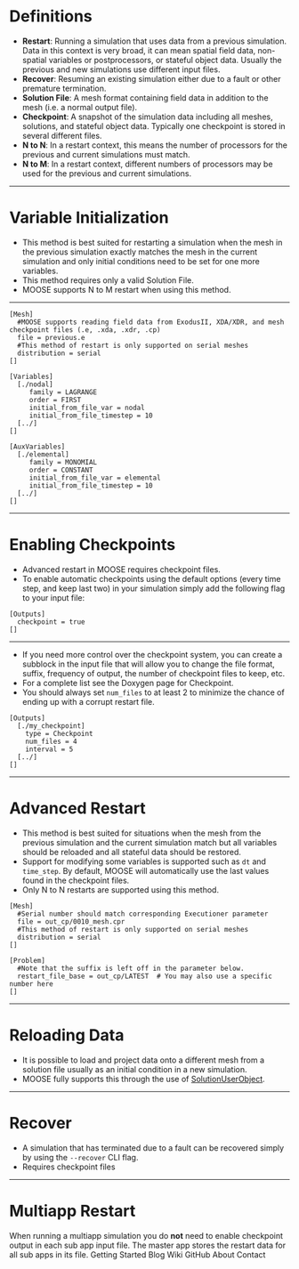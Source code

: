   # Definitions

- **Restart**: Running a simulation that uses data from a previous simulation. Data in this context is very broad, it can mean spatial field data, non-spatial variables or postprocessors, or stateful object data. Usually the previous and new simulations use different input files.
- **Recover**: Resuming an existing simulation either due to a fault or other premature termination.
- **Solution File**: A mesh format containing field data in addition to the mesh (i.e. a normal output file).
- **Checkpoint**: A snapshot of the simulation data including all meshes, solutions, and stateful object data. Typically one checkpoint is stored in several different files.
- **N to N**: In a restart context, this means the number of processors for the previous and current simulations must match.
- **N to M**: In a restart context, different numbers of processors may be used for the previous and current simulations.

---
# Variable Initialization
- This method is best suited for restarting a simulation when the mesh in the previous simulation exactly matches the mesh in the current simulation and only initial conditions need to be set for one more variables.
- This method requires only a valid Solution File.
- MOOSE supports N to M restart when using this method.

---
```text
[Mesh]
  #MOOSE supports reading field data from ExodusII, XDA/XDR, and mesh checkpoint files (.e, .xda, .xdr, .cp)
  file = previous.e
  #This method of restart is only supported on serial meshes  
  distribution = serial  
[]

[Variables]
  [./nodal]  
     family = LAGRANGE
     order = FIRST
     initial_from_file_var = nodal
     initial_from_file_timestep = 10
  [../]
[]

[AuxVariables]
  [./elemental]  
     family = MONOMIAL
     order = CONSTANT
     initial_from_file_var = elemental
     initial_from_file_timestep = 10
  [../]
[]
```

---
# Enabling Checkpoints

* Advanced restart in MOOSE requires checkpoint files. 
* To enable automatic checkpoints using the default options (every time step, and keep last two) in your simulation simply add the following flag to your input file:
```text
[Outputs]
  checkpoint = true
[]
```

---
* If you need more control over the checkpoint system, you can create a subblock in the input file that will allow you to change the file format, suffix, frequency of output, the number of checkpoint files to keep, etc.  
* For a complete list see the Doxygen page for Checkpoint. 
* You should always set `num_files` to at least 2 to minimize the chance of ending up with a corrupt restart file.

```puppet
[Outputs]
  [./my_checkpoint]
    type = Checkpoint
    num_files = 4
    interval = 5
  [../]
[]
```

---
# Advanced Restart

* This method is best suited for situations when the mesh from the previous simulation and the current simulation match but all variables should be reloaded and all stateful data should be restored.
* Support for modifying some variables is supported such as `dt` and `time_step`.  By default, MOOSE will automatically use the last values found in the checkpoint files.
* Only N to N restarts are supported using this method.

```text
[Mesh]
  #Serial number should match corresponding Executioner parameter
  file = out_cp/0010_mesh.cpr
  #This method of restart is only supported on serial meshes  
  distribution = serial  
[]

[Problem]
  #Note that the suffix is left off in the parameter below.
  restart_file_base = out_cp/LATEST  # You may also use a specific number here
[]
```

---
# Reloading Data

- It is possible to load and project data onto a different mesh from a solution file usually as an initial condition in a new simulation.
- MOOSE fully supports this through the use of [SolutionUserObject](/SolutionUserObject.md).

---
# Recover

* A simulation that has terminated due to a fault can be recovered simply by using the `--recover` CLI flag.
* Requires checkpoint files

---
# Multiapp Restart

When running a multiapp simulation you do **not** need to enable checkpoint output in each sub app input file. The master app stores the restart data for all sub apps in its file.
Getting Started
Blog
Wiki
GitHub
About
Contact

